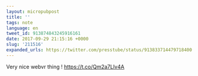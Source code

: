 ```yaml
---
layout: micropubpost
title: ''
tags: note
language: en
tweet_id: 913874843245916161
date: 2017-09-29 21:15:16 +0000
slug: '211516'
expanded_urls: https://twitter.com/presstube/status/913833714479718400
---
```

Very nice webvr thing ! https://t.co/Qm2a7Llv4A
